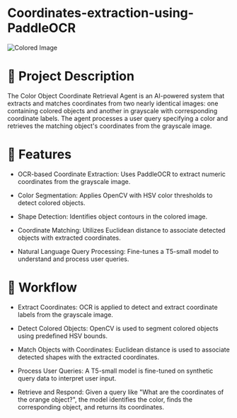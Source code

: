 # Coordinates-extraction-using-PaddleOCR
![Colored Image](yes_color.png)
# 📌 Project Description

The Color Object Coordinate Retrieval Agent is an AI-powered system that extracts and matches coordinates from two nearly identical images: one containing colored objects and another in grayscale with corresponding coordinate labels. The agent processes a user query specifying a color and retrieves the matching object's coordinates from the grayscale image.

# 🚀 Features

- OCR-based Coordinate Extraction: Uses PaddleOCR to extract numeric coordinates from the grayscale image.

- Color Segmentation: Applies OpenCV with HSV color thresholds to detect colored objects.

- Shape Detection: Identifies object contours in the colored image.

- Coordinate Matching: Utilizes Euclidean distance to associate detected objects with extracted coordinates.

- Natural Language Query Processing: Fine-tunes a T5-small model to understand and process user queries.

# 📜 Workflow

- Extract Coordinates: OCR is applied to detect and extract coordinate labels from the grayscale image.

- Detect Colored Objects: OpenCV is used to segment colored objects using predefined HSV bounds.

- Match Objects with Coordinates: Euclidean distance is used to associate detected shapes with the extracted coordinates.

- Process User Queries: A T5-small model is fine-tuned on synthetic query data to interpret user input.

- Retrieve and Respond: Given a query like "What are the coordinates of the orange object?", the model identifies the color, finds the corresponding object, and returns its coordinates.
